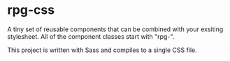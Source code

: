 # rpg-css
A tiny set of reusable components that can be combined with your exsiting stylesheet. All of the component classes start with "rpg-".

This project is written with Sass and compiles to a single CSS file.